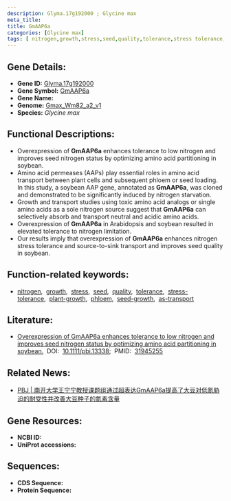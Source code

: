 ```yaml
---
description: Glyma.17g192000 ; Glycine max
meta_title:
title: GmAAP6a
categories: [Glycine max]
tags: [ nitrogen,growth,stress,seed,quality,tolerance,stress tolerance,plant growth,phloem,seed growth,as transport ]
---
```


## Gene Details:
- **Gene ID:**	[Glyma.17g192000](https://ensembl.gramene.org/Triticum_aestivum/Gene/Summary?g=Glyma.17g192000)
- **Gene Symbol:** <u>GmAAP6a</u>
- **Gene Name:** 
- **Genome:** [Gmax_Wm82_a2_v1](https://phytozome-next.jgi.doe.gov/info/Gmax_Wm82_a2_v1)
- **Species:** *Glycine max*

## Functional Descriptions:
   - Overexpression of **GmAAP6a** enhances tolerance to low nitrogen and improves seed nitrogen status by optimizing amino acid partitioning in soybean.
   - Amino acid permeases (AAPs) play essential roles in amino acid transport between plant cells and subsequent phloem or seed loading. In this study, a soybean AAP gene, annotated as **GmAAP6a**, was cloned and demonstrated to be significantly induced by nitrogen starvation.
   - Growth and transport studies using toxic amino acid analogs or single amino acids as a sole nitrogen source suggest that **GmAAP6a** can selectively absorb and transport neutral and acidic amino acids.
   - Overexpression of **GmAAP6a** in Arabidopsis and soybean resulted in elevated tolerance to nitrogen limitation.
   - Our results imply that overexpression of **GmAAP6a** enhances nitrogen stress tolerance and source-to-sink transport and improves seed quality in soybean.

## Function-related keywords:
   - [nitrogen](/tags/nitrogen/),&nbsp;&nbsp;[growth](/tags/growth/),&nbsp;&nbsp;[stress](/tags/stress/),&nbsp;&nbsp;[seed](/tags/seed/),&nbsp;&nbsp;[quality](/tags/quality/),&nbsp;&nbsp;[tolerance](/tags/tolerance/),&nbsp;&nbsp;[stress-tolerance](/tags/stress-tolerance/),&nbsp;&nbsp;[plant-growth](/tags/plant-growth/),&nbsp;&nbsp;[phloem](/tags/phloem/),&nbsp;&nbsp;[seed-growth](/tags/seed-growth/),&nbsp;&nbsp;[as-transport](/tags/as-transport/)

## Literature:
   - [Overexpression of GmAAP6a enhances tolerance to low nitrogen and improves seed nitrogen status by optimizing amino acid partitioning in soybean.]( https://onlinelibrary.wiley.com/doi/10.1111/pbi.13338)&nbsp;&nbsp;DOI:&nbsp;&nbsp;[10.1111/pbi.13338](https://onlinelibrary.wiley.com/doi/10.1111/pbi.13338);&nbsp;&nbsp;PMID:&nbsp;&nbsp;[31945255](https://pubmed.ncbi.nlm.nih.gov/31945255/)

## Related News:
   - [PBJ | 南开大学王宁宁教授课题组通过超表达GmAAP6a提高了大豆对低氮胁迫的耐受性并改善大豆种子的氮素含量](https://mp.weixin.qq.com/s?__biz=Mzg3MDEwNDEyMg==&mid=2247486978&idx=1&sn=4e9feda7b33a3572c86ca8367fa6d5b1&chksm=ce93a357f9e42a4176def428881429c360f1eba646339cf72cace2d74c8d5c797bdefaaced47&scene=27#wechat_redirect)

## Gene Resources:
- **NCBI ID:**  [](https://www.ncbi.nlm.nih.gov/gene/?term=)
- **UniProt accessions:** [](https://www.uniprot.org/uniprotkb//entry)



## Sequences:
- **CDS Sequence:**
- **Protein Sequence:**
